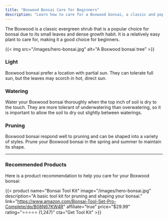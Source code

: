 ```yaml
---
title: "Boxwood Bonsai Care for Beginners"
description: "Learn how to care for a Boxwood bonsai, a classic and popular choice for bonsai."
---
```


The Boxwood is a classic evergreen shrub that is a popular choice for bonsai due to its small leaves and dense growth habit. It is a relatively easy plant to care for, making it a good choice for beginners.

{{< img src="/images/hero-bonsai.jpg" alt="A Boxwood bonsai tree" >}}

### Light

Boxwood bonsai prefer a location with partial sun. They can tolerate full sun, but the leaves may scorch in hot, direct sun.

### Watering

Water your Boxwood bonsai thoroughly when the top inch of soil is dry to the touch. They are more tolerant of underwatering than overwatering, so it is important to allow the soil to dry out slightly between waterings.

### Pruning

Boxwood bonsai respond well to pruning and can be shaped into a variety of styles. Prune your Boxwood bonsai in the spring and summer to maintain its shape.

---

### Recommended Products

Here is a product recommendation to help you care for your Boxwood bonsai:

{{< product name="Bonsai Tool Kit" image="/images/hero-bonsai.jpg" description="A basic tool kit for pruning and shaping your bonsai." link="https://www.amazon.com/Bonsai-Tool-Set-Pro-Complete/dp/B08N67KW4R" affiliate="true" price="$29.99" rating="⭐⭐⭐⭐⭐ (1,247)" cta="Get Tool Kit" >}}
